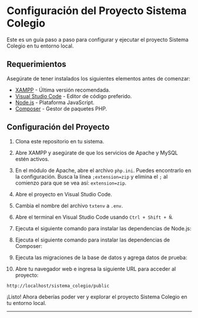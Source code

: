 # Configuración del Proyecto Sistema Colegio

Este es un guía paso a paso para configurar y ejecutar el proyecto Sistema Colegio en tu entorno local.

## Requerimientos

Asegúrate de tener instalados los siguientes elementos antes de comenzar:

- [XAMPP](https://www.apachefriends.org/) - Última versión recomendada.
- [Visual Studio Code](https://code.visualstudio.com/download) - Editor de código preferido.
- [Node.js](https://nodejs.org/es) - Plataforma JavaScript.
- [Composer](https://getcomposer.org/Composer-Setup.exe) - Gestor de paquetes PHP.

## Configuración del Proyecto

1. Clona este repositorio en tu sistema.

2. Abre XAMPP y asegúrate de que los servicios de Apache y MySQL estén activos.

3. En el módulo de Apache, abre el archivo `php.ini`. Puedes encontrarlo en la configuración.
   Busca la línea `;extension=zip` y elimina el `;` al comienzo para que se vea así: `extension=zip`.

4. Abre el proyecto en Visual Studio Code.

5. Cambia el nombre del archivo `txtenv` a `.env`.

6. Abre el terminal en Visual Studio Code usando `Ctrl + Shift + Ñ`.

7. Ejecuta el siguiente comando para instalar las dependencias de Node.js:


8. Ejecuta el siguiente comando para instalar las dependencias de Composer:


9. Ejecuta las migraciones de la base de datos y agrega datos de prueba:


10. Abre tu navegador web e ingresa la siguiente URL para acceder al proyecto:

 ```
 http://localhost/sistema_colegio/public
 ```

¡Listo! Ahora deberías poder ver y explorar el proyecto Sistema Colegio en tu entorno local.

---
